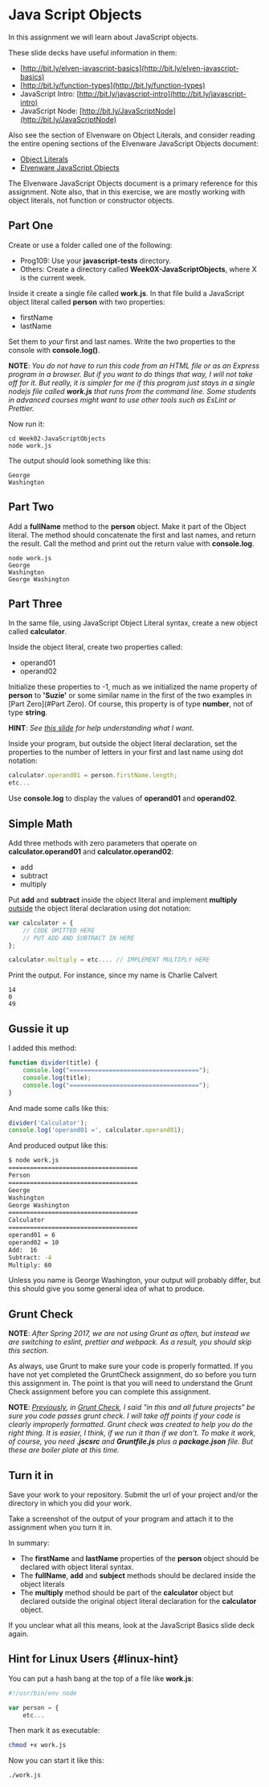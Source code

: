 # Java Script Objects

In this assignment we will learn about JavaScript objects.

These slide decks have useful information in them:

* [http://bit.ly/elven-javascript-basics](http://bit.ly/elven-javascript-basics)
* [http://bit.ly/function-types](http://bit.ly/function-types)
* JavaScript Intro: [http://bit.ly/javascript-intro](http://bit.ly/javascript-intro)
* JavaScript Node: [http://bit.ly/JavaScriptNode](http://bit.ly/JavaScriptNode)

Also see the section of Elvenware on Object Literals, and consider reading the entire opening sections of the Elvenware JavaScript Objects document:

- [Object Literals][elf-obj-literal]
- [Elvenware JavaScript Objects][ejo]

[elf-obj-literal]: http://www.elvenware.com/charlie/development/web/JavaScript/JavaScriptObjects.html#object-literal
[ejo]: http://www.elvenware.com/charlie/development/web/JavaScript/JavaScriptObjects.html

The Elvenware JavaScript Objects document is a primary reference for this assignment. Note also, that in this exercise, we are mostly working with object literals, not function or constructor objects.

## Part One

Create or use a folder called one of the following:

- Prog109: Use your **javascript-tests** directory.
- Others: Create a directory called **Week0X-JavaScriptObjects**, where X is the current week.

Inside it create a single file called **work.js**. In that file build a JavaScript object literal called **person** with two properties:

* firstName
* lastName

Set them to _your_ first and last names. Write the two properties to the console with **console.log()**.

**NOTE**: _You do not have to run this code from an HTML file or as an Express program in a browser. But if you want to do things that way, I will not take off for it. But really, it is simpler for me if this program just stays in a single nodejs file called **work.js** that runs from the command line. Some students in advanced courses might want to use other tools such as EsLint or Prettier._

Now run it:

```
cd Week02-JavaScriptObjects
node work.js
```

The output should look something like this:

```
George
Washington
```

## Part Two

Add a **fullName** method to the **person** object. Make it part of the Object literal. The method should concatenate the first and last names, and return the result. Call the method and print out the return value with **console.log**.

```
node work.js
George
Washington
George Washington
```

## Part Three

In the same file, using JavaScript Object Literal syntax, create a new object called **calculator**.

Inside the object literal, create two properties called:

* operand01
* operand02

Initialize these properties to -1, much as we initialized the name property of **person** to **'Suzie'** or some similar name in the first of the two examples in [Part Zero](#Part Zero). Of course, this property is of type **number**, not of type **string**.  

**HINT**: _See [this slide][obj-slide] for help understanding what I want._

Inside your program, but outside the object literal declaration, set the properties to the number of letters in your first and last name using dot notation:

```javascript
calculator.operand01 = person.firstName.length;
etc...
```

Use **console.log** to display the values of **operand01** and **operand02**.

## Simple Math

Add three methods with zero parameters that operate on **calculator.operand01** and **calculator.operand02**:

* add
* subtract
* multiply

Put **add** and **subtract** inside the object literal and implement **multiply** [outside][obj-outside] the object literal declaration using dot notation:

```javascript
var calculator = {
	// CODE OMITTED HERE
	// PUT ADD AND SUBTRACT IN HERE
};

calculator.multiply = etc.... // IMPLEMENT MULTIPLY HERE
```

Print the output. For instance, since my name is Charlie Calvert

```
14
0
49
```

[obj-outside]: http://www.elvenware.com/charlie/development/web/JavaScript/JavaScriptObjects.html#outside
[obj-slide]: https://docs.google.com/presentation/d/1uT8eqrBayG6ZgdBsGIWbxOr9Lf7nWnTZSHi1mlKfZks/edit#slide=id.g29c371fd0_022

## Gussie it up

I added this method:

```javascript
function divider(title) {
	console.log("====================================");
	console.log(title);
	console.log("====================================");
}
```

And made some calls like this:

```javascript
divider('Calculator');
console.log('operand01 =', calculator.operand01);
```

And produced output like this:

```bash
$ node work.js
====================================
Person
====================================
George
Washington
George Washington
====================================
Calculator
====================================
operand01 = 6
operand02 = 10
Add:  16
Subtract: -4
Multiply: 60
```

Unless you name is George Washington, your output will probably differ, but this should give you some general idea of what to produce.


## Grunt Check

**NOTE**: _After Spring 2017, we are not using Grunt as often, but instead we are switching to eslint, prettier and webpack. As a result, you should skip this section._

As always, use Grunt to make sure your code is properly formatted. If you have not yet completed the GruntCheck assignment, do so before you turn this assignment in. The point is that you will need to understand the Grunt Check assignment before you can complete this assignment.

**NOTE**: _[Previously][gc-proj], in [Grunt Check][gc-proj], I said "in this and all future projects" be sure you code passes grunt check. I will take off points if your code is clearly improperly formatted. Grunt check was created to help you do the right thing. It is easier, I think, if we run it than if we don't. To make it work, of course, you need **.jscsrc** and **Gruntfile.js** plus a **package.json** file. But these are boiler plate at this time._

[gc-proj]: http://www.ccalvert.net/books/CloudNotes/Assignments/GruntCheck.html#clean-code


## Turn it in

Save your work to your repository. Submit the url of your project and/or the directory in which you did your work.

Take a screenshot of the output of your program and attach it to the assignment when you turn it in.

In summary:

- The **firstName** and **lastName** properties of the **person** object should be declared with object literal syntax.
- The **fullName**, **add** and **subject** methods should be declared inside the object literals
- The **multiply** method should be part of the **calculator** object but declared outside the original object literal declaration for the **calculator** object.

If you unclear what all this means, look at the JavaScript Basics slide deck again.

## Hint for Linux Users {#linux-hint}

You can put a hash bang at the top of a file like **work.js**:

```javascript
#!/usr/bin/env node

var person = {
	etc...
```

Then mark it as executable:

```bash
chmod +x work.js
```

Now you can start it like this:

```bash
./work.js
```
